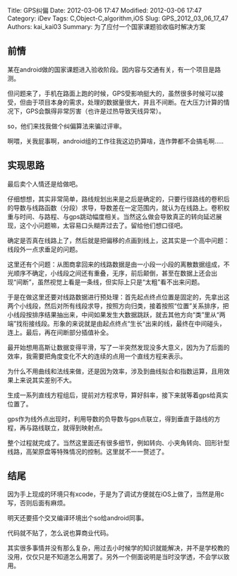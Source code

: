 ﻿Title: GPS纠偏
Date: 2012-03-06 17:47
Modified: 2012-03-06 17:47
Category: iDev
Tags: C,Object-C,algorithm,iOS
Slug: GPS_2012_03_06_17_47
Authors: kai_kai03
Summary: 为了应付一个国家课题验收临时解决方案

## 前情 ##
某在android做的国家课题进入验收阶段。因内容与交通有关，有一个项目是路测。

但问题来了，手机在路面上跑的时候，GPS受影响挺大的，虽然很多时候可以接受，但由于项目本身的需求，处理的数据量很大，并且不间断。在大压力计算的情况下，GPS会飘得非常厉害（也许是过热导致天线异常）。

so，他们来找我做个纠偏算法来骗过评审。

啊喂，关我屁事啊，android组的工作往我这边扔算啥，连作弊都不会搞毛啊.....

## 实现思路 ##
最后卖个人情还是给做吧。

仔细想想，其实非常简单，路线规划出来是之后是确定的，只要行径路线的卷积后的导数与线路函数（分段）求导，导数差在一定范围内，就认为在线路上。卷积权重与时间、与路程、与gps跳动幅度相关。当然这么做会导致真正的转向延迟展现，这个小问题嘛，太容易口头糊弄过去了。留给他们想口径吧。

确定是否真在线路上了，然后就是把偏移的点画到线上，这其实是一个高中问题：线段外一点求垂足的问题。

这里还有个问题：从图商拿回来的线路数据是由一小段一小段的离散数据组成，不光顺序不确定，小线段之间还有重叠，无序，前后颠倒，甚至在数据上还会出现“间断”，虽然视觉上看是一条线，但实际上只是“太粗”看不出来问题。

于是在做这里还要对线路数据进行预处理：首先起点终点位置是固定的，先拿出这两个小线段，然后对所有线段求导，按照方向归类，接着按照“位置”关系排序，把小线段按排序结果抽出来，中间如果发生大数据跳跃，就去其他方向“类”里从“两端”找衔接线段。形象的来说就是由起点终点“生长”出来的线，最终在中间碰头，连上。最后，再在间断部分插值补全。

最开始想用高斯让数据变得平滑，写了一半突然发现没多大意义，因为为了后面的效率，我需要把角度变化不大的连续的点用一个直线方程来表示。

为什么不用曲线和法线来做，还是因为效率，涉及到曲线拟合和指数运算，且用效果上来说其实差别不大。

生成一系列直线方程组后，提前对方程求导，算好斜率，接下来就等着gps给真实位置了。

gps作为线外点出现时，利用导数的负导数与gps点联立，得到垂直于路线的方程，再与路线联立，就得到映射点。

整个过程就完成了。当然这里面还有很多细节，例如转向、小夹角转向、回形针型线路，高架原盘等特殊情况的控制。这里就不一一赘述了。

## 结尾 ##
因为手上现成的环境只有xcode，于是为了调试方便就在iOS上做了，当然是用c写，否则后面有麻烦。

明天还要搭个交叉编译环境出个so给android同事。

代码就不贴了，怎么说也算商业代码。

其实很多事情并没有那么复杂，用过去小时候学的知识就能解决，并不是学校教的没用，仅仅只是不知道怎么用罢了。另外一个侧面说明是当时没学透，不会学以致用。
